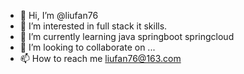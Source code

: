 - 👋 Hi, I’m @liufan76
- 👀 I’m interested in full stack it skills.
- 🌱 I’m currently learning java springboot springcloud
- 💞️ I’m looking to collaborate on ...
- 📫 How to reach me liufan76@163.com

<!---
liufan76/liufan76 is a ✨ special ✨ repository because its `README.md` (this file) appears on your GitHub profile.
You can click the Preview link to take a look at your changes.
--->
